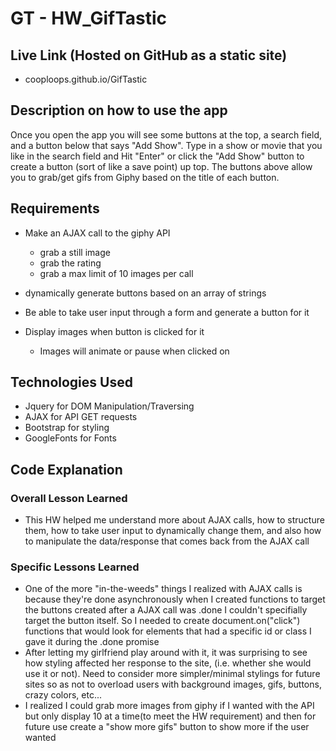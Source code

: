 # GT - HW_GifTastic

## Live Link (Hosted on GitHub as a static site)
 - cooploops.github.io/GifTastic

## Description on how to use the app

Once you open the app you will see some buttons at the top, a search field, and a button below that says "Add Show". Type in a show or movie that you like in the search field and Hit "Enter" or click the "Add Show" button to create a button (sort of like a save point) up top. The buttons above allow you to grab/get gifs from Giphy based on the title of each button.

## Requirements

- Make an AJAX call to the giphy API
	- grab a still image
	- grab the rating
	- grab a max limit of 10 images per call

- dynamically generate buttons based on an array of strings

- Be able to take user input through a form and generate a button for it

- Display images when button is clicked for it
	- Images will animate or pause when clicked on


## Technologies Used
- Jquery for DOM Manipulation/Traversing
- AJAX for API GET requests
- Bootstrap for styling
- GoogleFonts for Fonts

## Code Explanation
### Overall Lesson Learned
- This HW helped me understand more about AJAX calls, how to structure them, how to take user input to dynamically change them, and also how to manipulate the data/response that comes back from the AJAX call

### Specific Lessons Learned
- One of the more "in-the-weeds" things I realized with AJAX calls is because they're done asynchronously when I created functions to target the buttons created after a AJAX call was .done I couldn't specifially target the button itself. So I needed to create document.on("click") functions that would look for elements that had a specific id or class I gave it during the .done promise
- After letting my girlfriend play around with it, it was surprising to see how styling affected her response to the site, (i.e. whether she would use it or not). Need to consider more simpler/minimal stylings for future sites so as not to overload users with background images, gifs, buttons, crazy colors, etc...
- I realized I could grab more images from giphy if I wanted with the API but only display 10 at a time(to meet the HW requirement) and then for future use create a "show more gifs" button to show more if the user wanted

